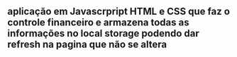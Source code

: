 ## aplicação em __Javascrpript__ __HTML__ e __CSS__ que faz o controle financeiro e armazena todas as informações no local storage podendo dar refresh na pagina que não se altera
